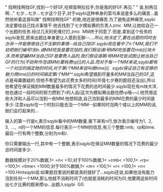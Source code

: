 " 找啊找啊找GF,找到一个好GF,吃顿饭啊拉拉手,你是我的好GF.再见." " 诶,别再见啊..." 七夕...七夕...七夕这个日子,对于sqybi这种单身的菜鸟来说是多么的痛苦...虽然他听着这首叫做" 找啊找啊找GF" 的歌,他还是很痛苦.为了避免这种痛苦,sqybi决定要给自己找点事情干.他去找到了七夕模拟赛的负责人zmc  MM,让她给自己一个出题的任务.经过几天的死缠烂打,zmc  MM终于同意了.但是,拿到这个任务的sqybi发现,原来出题比单身更让人感到无聊-_-....所以,他决定了,要在出题的同时去办另一件能够使自己不无聊的事情--给自己找GF.sqybi现在看中了n个MM,我们不妨把她们编号1到n.请MM吃饭是要花钱的,我们假设请i号MM吃饭要花rmb[i]块大洋.而希望骗MM当自己GF是要费人品的,我们假设请第i号MM吃饭试图让她当自己GF的行为(不妨称作泡该MM)要耗费rp[i]的人品.而对于每一个MM来说,sqybi都有一个对应的搞定她的时间,对于第i个MM来说叫做time[i].  sqybi保证自己有足够的魅力用time[i]的时间搞定第i个MM^_^.sqybi希望搞到尽量多的MM当自己的GF,这点是毋庸置疑的.但他不希望为此花费太多的时间(毕竟七夕赛的题目还没出),所以他希望在保证搞到MM数量最多的情况下花费的总时间最少.sqybi现在有m块大洋,他也通过一段时间的努力攒到了r的人品(这次为模拟赛出题也攒rp哦~~).他凭借这些大洋和人品可以泡到一些MM.他想知道,自己泡到最多的MM花费的最少时间是多少.注意sqybi在一个时刻只能去泡一个MM--如果同时泡两个或以上的MM的话,她们会打起来的...

输入的第一行是n,表示sqybi看中的MM数量.接下来有n行,依次表示编号为1,  2,  3,  ...,  n的一个MM的信息.每行表示一个MM的信息,有三个整数:rmb,  rp和time.最后一行有两个整数,分别为m和r.

你只需要输出一行,其中有一个整数,表示sqybi在保证MM数量的情况下花费的最少总时间是多少.

数据规模对于20%数据,1< =n< =10;对于100%数据,1< =rmb< =100,1< =rp< =100,1< =time< =1000;对于100%数据,1< =m< =100,1< =r< =100,1< =n< =100.Hintsqybi说:如果题目里说的都是真的就好了...sqybi还说,如果他没有能力泡到任何一个MM,那么他就不消耗时间了(也就是消耗的时间为0),他要用这些时间出七夕比赛的题来攒rp...出题人sqybi  GG
